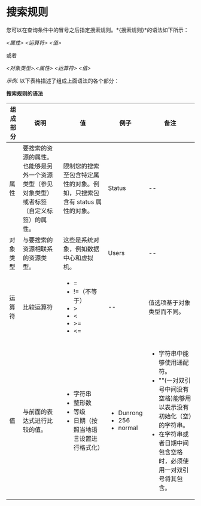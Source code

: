# 搜索规则

您可以在查询条件中的冒号之后指定搜索规则。*{搜索规则}*的语法如下所示：

*\<属性\> \<运算符\> \<值\>*

或者

*\<对象类型\>.\<属性\> \<运算符\> \<值\>*

*示例*.
以下表格描述了组成上面语法的各个部分：

**搜索规则的语法**

|组成部分|说明|值|例子|备注|
|--------|----|---|----|----|
|属性|要搜索的资源的属性。也能够是另外一个资源类型（参见对象类型）或者标签（自定义标签）的属性。|限制您的搜索至包含特定属性的对象。例如，只搜索包含有 status 属性的对象。|Status|--|
|对象类型|与要搜索的资源相联系的资源类型。|这些是系统对象，例如数据中心和虚拟机。|Users|--|
|运算符|比较运算符|<ul><li>=</li><li>!=（不等于）</li><li>\></li><li>\<</li><li>\>=</li><li>\<=</li></ul>|--|值选项基于对象类型而不同。|
|值|与前面的表达式进行比较的值。|<ul><li>字符串</li><li>整形数</li><li>等级</li><li>日期（按照当地语言设置进行格式化）</li></ul>|<ul><li>Dunrong</li><li>256</li><li>normal</li></ul>|<ul><li>字符串中能够使用通配符。</li><li>""(一对双引号中间没有空格)能够用以表示没有初始化（空）的字符串。</li><li>在字符串或者日期中间包含空格时，必须使用一对双引号将其包含。</li></ul>|
